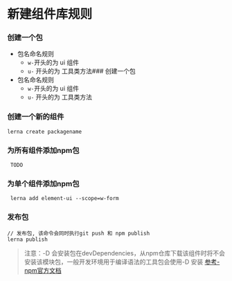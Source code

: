 # 新建组件库规则
### 创建一个包
 * 包名命名规则
   - `w-`开头的为 ui 组件
   - `u-` 开头的为 工具类方法### 创建一个包
 * 包名命名规则
   - `w-`开头的为 ui 组件
   - `u-` 开头的为 工具类方法  

### 创建一个新的组件
  ```
  lerna create packagename
  ```
### 为所有组件添加npm包
 ```
  TODO
  ```
### 为单个组件添加npm包
 ```
  lerna add element-ui --scope=w-form
  ```

### 发布包
  ```
  // 发布包, 该命令会同时执行git push 和 npm publish
  lerna publish
  ```
  > 注意：-D 会安装包在devDependencies，从npm仓库下载该组件时将不会安装该模块包，一般开发环境用于编译语法的工具包会使用-D 安装
  > [参考-npm官方文档](https://docs.npmjs.com/cli/v7/configuring-npm/package-json#devdependencies)